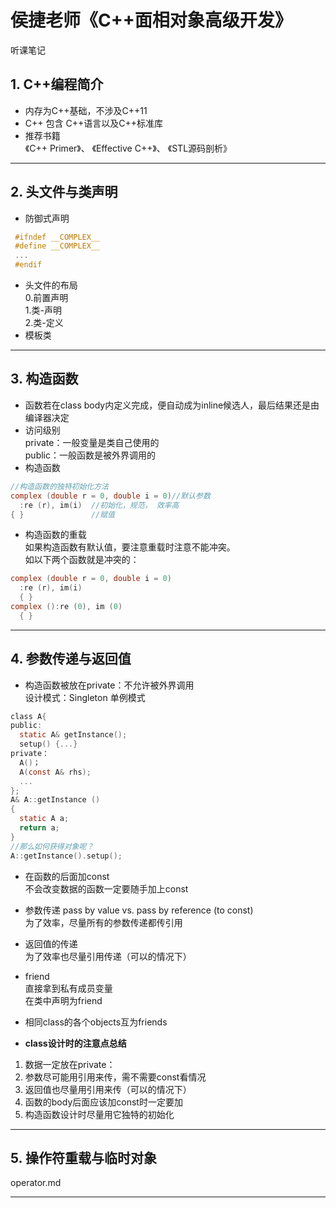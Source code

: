 # 侯捷老师《C++面相对象高级开发》   
听课笔记  

## 1. C++编程简介  
- 内存为C++基础，不涉及C++11    
- C++ 包含 C++语言以及C++标准库  
- 推荐书籍   
《C++ Primer》、 《Effective C++》、 《STL源码剖析》  
-----------------
## 2. 头文件与类声明  
- 防御式声明   
```c
 #ifndef __COMPLEX__
 #define __COMPLEX__
 ...
 #endif
```  
- 头文件的布局  
0.前置声明  
1.类-声明  
2.类-定义  
- 模板类    
---------------------
## 3. 构造函数  
- 函数若在class body内定义完成，便自动成为inline候选人，最后结果还是由编译器决定  
- 访问级别  
private：一般变量是类自己使用的   
public：一般函数是被外界调用的   
- 构造函数  
```c
//构造函数的独特初始化方法 
complex (double r = 0, double i = 0)//默认参数  
  :re (r), im(i)  //初始化，规范， 效率高  
{ }               //赋值
```
- 构造函数的重载  
如果构造函数有默认值，要注意重载时注意不能冲突。  
如以下两个函数就是冲突的：  
```c
complex (double r = 0, double i = 0)
  :re (r), im(i)  
  { }
complex ():re (0), im (0)
  { }

```
------------------
## 4. 参数传递与返回值  
- 构造函数被放在private：不允许被外界调用    
设计模式：Singleton 单例模式  
```c
class A{
public: 
  static A& getInstance();
  setup() {...}
private：
  A()；
  A(const A& rhs);
  ...
};
A& A::getInstance ()
{
  static A a;
  return a;
}
//那么如何获得对象呢？  
A::getInstance().setup();

```
- 在函数的后面加const  
不会改变数据的函数一定要随手加上const   

- 参数传递 pass by value vs. pass by reference (to const)  
为了效率，尽量所有的参数传递都传引用  
- 返回值的传递  
为了效率也尽量引用传递（可以的情况下）   
- friend  
 直接拿到私有成员变量   
 在类中声明为friend  
- 相同class的各个objects互为friends  
 
- **class设计时的注意点总结**   
1. 数据一定放在private：  
2. 参数尽可能用引用来传，需不需要const看情况  
3. 返回值也尽量用引用来传（可以的情况下）
4. 函数的body后面应该加const时一定要加  
5. 构造函数设计时尽量用它独特的初始化  
---------------------------
## 5. 操作符重载与临时对象  
operator.md  

-------------------------------














